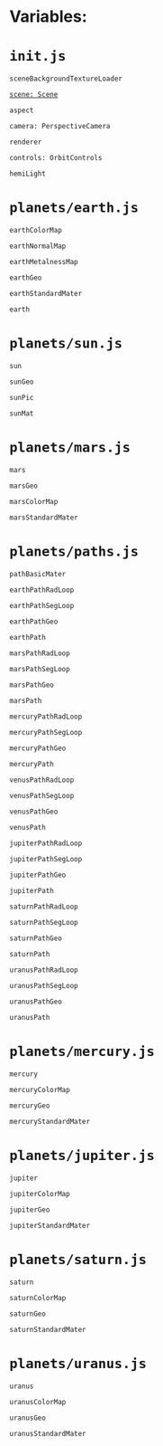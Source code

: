 # Variables:

# `init.js`

`sceneBackgroundTextureLoader`

[`scene: Scene`](https://threejs.org/docs/index.html#api/en/scenes/Scene)

`aspect`

`camera: PerspectiveCamera`

`renderer`

`controls: OrbitControls`

`hemiLight`

# `planets/earth.js`

`earthColorMap`

`earthNormalMap`

`earthMetalnessMap`

`earthGeo`

`earthStandardMater`

`earth`

# `planets/sun.js`

`sun`

`sunGeo`

`sunPic`

`sunMat`

# `planets/mars.js`

`mars`

`marsGeo`

`marsColorMap`

`marsStandardMater`

# `planets/paths.js`

`pathBasicMater`

`earthPathRadLoop`

`earthPathSegLoop`

`earthPathGeo`

`earthPath`

`marsPathRadLoop`

`marsPathSegLoop`

`marsPathGeo`

`marsPath`

`mercuryPathRadLoop`

`mercuryPathSegLoop`

`mercuryPathGeo`

`mercuryPath`

`venusPathRadLoop`

`venusPathSegLoop`

`venusPathGeo`

`venusPath`

`jupiterPathRadLoop`

`jupiterPathSegLoop`

`jupiterPathGeo`

`jupiterPath`

`saturnPathRadLoop`

`saturnPathSegLoop`

`saturnPathGeo`

`saturnPath`

`uranusPathRadLoop`

`uranusPathSegLoop`

`uranusPathGeo`

`uranusPath`

# `planets/mercury.js`

`mercury`

`mercuryColorMap`

`mercuryGeo`

`mercuryStandardMater`

# `planets/jupiter.js`

`jupiter`

`jupiterColorMap`

`jupiterGeo`

`jupiterStandardMater`

# `planets/saturn.js`

`saturn`

`saturnColorMap`

`saturnGeo`

`saturnStandardMater`

# `planets/uranus.js`

`uranus`

`uranusColorMap`

`uranusGeo`

`uranusStandardMater`
